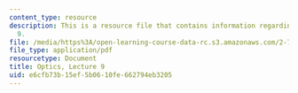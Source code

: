 ```yaml
---
content_type: resource
description: This is a resource file that contains information regarding optics lecture
  9.
file: /media/https%3A/open-learning-course-data-rc.s3.amazonaws.com/2-71-optics-spring-2014/e6cfb73b15ef5b0610fe662794eb3205_MIT2_71S14_lec9_notes.pdf
file_type: application/pdf
resourcetype: Document
title: Optics, Lecture 9
uid: e6cfb73b-15ef-5b06-10fe-662794eb3205
---
```


